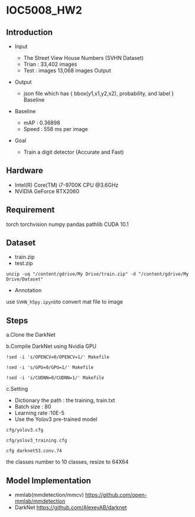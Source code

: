 # IOC5008_HW2
## Introduction

* Input
    * The Street View House Numbers (SVHN Dataset)
    * Trian : 33,402 images
    * Test : images 13,068 images Output

* Output
    * json file which has { bbox(y1,x1,y2,x2), probability, and label } Baseline


* Baseline
    * mAP : 0.36898
    * Speed : 558 ms per image 
    
* Goal
    * Train a digit detector (Accurate and Fast)

## Hardware
* Intel(R) Core(TM) i7-9700K CPU @3.6GHz
* NVIDIA GeForce RTX2060

## Requirement
torch 
torchvision
numpy
pandas
pathlib
CUDA 10.1

## Dataset
* train.zip
* test.zip

`unzip -uq "/content/gdrive/My Drive/train.zip" -d "/content/gdrive/My Drive/Dataset"`
* Annotation

use `SVHN_h5py.ipynb`to convert mat file to image
## Steps
a.Clone the DarkNet

b.Compile DarkNet using Nvidia GPU

`!sed -i 's/OPENCV=0/OPENCV=1/' Makefile`

`!sed -i 's/GPU=0/GPU=1/' Makefile`

`!sed -i 's/CUDNN=0/CUDNN=1/' Makefile`

c.Setting

* Dictionary the path : the training, train.txt
* Batch size : 80
* Learning rate :10E-5
* Use the Yolov3 pre-trained model

`cfg/yolov3.cfg`

`cfg/yolov3_training.cfg`

`cfg darknet53.conv.74`

the classes number to 10 classes, resize to 64X64

## Model Implementation
* mmlab(mmdetection/mmcv)
 https://github.com/open-mmlab/mmdetection
* DarkNet
https://github.com/AlexeyAB/darknet



